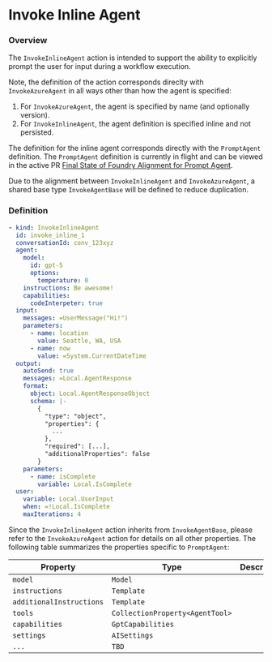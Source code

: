 # Invoke Inline Agent

### Overview

The `InvokeInlineAgent` action is intended to support the ability to explicitly prompt the user for input during a workflow execution. 

Note, the definition of the action corresponds direclty with `InvokeAzureAgent` in all ways other than how the agent is specified:

1. For `InvokeAzureAgent`, the agent is specified by name (and optionally version).
1. For `InvokeInlineAgent`, the agent definition is specified inline and not persisted.

The definition for the inline agent corresponds directly with the `PromptAgent` definition.
The `PromptAgent` definition is currently in flight and can be viewed in the active PR 
[Final State of Foundry Alignment for Prompt Agent](https://msazure.visualstudio.com/CCI/_git/ObjectModel/pullrequest/13793226).

Due to the alignment between `InvokeInlineAgent` and `InvokeAzureAgent`, a shared base type `InvokeAgentBase` will be defined to reduce duplication.

### Definition

```yaml
- kind: InvokeInlineAgent
  id: invoke_inline_1
  conversationId: conv_123xyz
  agent:
    model: 
      id: gpt-5
      options:
        temperature: 0
    instructions: Be awesome!
    capabilities:
      codeInterpeter: true      
  input:
    messages: =UserMessage("Hi!")
    parameters:
      - name: location
        value: Seattle, WA, USA
      - name: now
        value: =System.CurrentDateTime
  output:
    autoSend: true
    messages: =Local.AgentResponse
    format:
      object: Local.AgentResponseObject
      schema: |-
        {
          "type": "object",
          "properties": {
            ...
          },
          "required": [...],
          "additionalProperties": false
        }    
    parameters:
      - name: isComplete
        variable: Local.IsComplete       
  user:
    variable: Local.UserInput
    when: =!Local.IsComplete
    maxIterations: 4
```

Since the `InvokeInlineAgent` action inherits from `InvokeAgentBase`, please refer to the `InvokeAzureAgent` action for details on all other properties.
The following table summarizes the properties specific to `PromptAgent`:

Property|Type|Description|Required|Default
--|--|--|--|--
`model`|`Model`|
`instructions`|`Template`|
`additionalInstructions`|`Template`|
`tools`|`CollectionProperty<AgentTool>`|
`capabilities`|`GptCapabilities`|
`settings`|`AISettings`|
`...`|`TBD`
